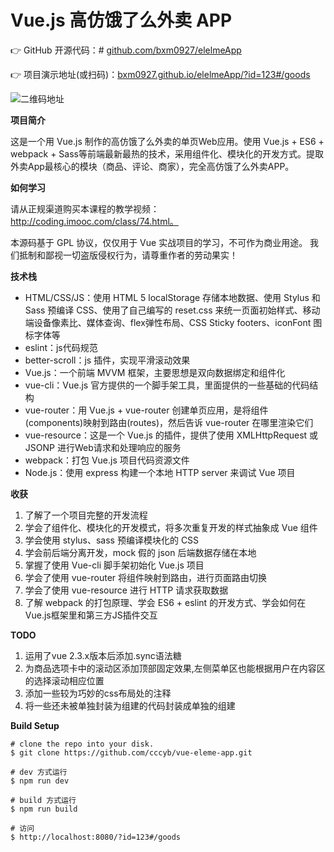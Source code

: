 
# Vue.js 高仿饿了么外卖 APP

👉 GitHub 开源代码：# [github.com/bxm0927/elelmeApp](github.com/bxm0927/elelmeApp)

👉 项目演示地址(或扫码)：[bxm0927.github.io/elelmeApp/?id=123#/goods](gbxm0927.github.io/elelmeApp/?id=123#/goods)

![二维码地址]()

**项目简介**

这是一个用 Vue.js 制作的高仿饿了么外卖的单页Web应用。使用 Vue.js + ES6 + webpack + Sass等前端最新最热的技术，采用组件化、模块化的开发方式。提取外卖App最核心的模块（商品、评论、商家），完全高仿饿了么外卖APP。

**如何学习**

请从正规渠道购买本课程的教学视频： http://coding.imooc.com/class/74.html。

本源码基于 GPL 协议，仅仅用于 Vue 实战项目的学习，不可作为商业用途。 我们抵制和鄙视一切盗版侵权行为，请尊重作者的劳动果实！

**技术栈**

- HTML/CSS/JS：使用 HTML 5 localStorage 存储本地数据、使用 Stylus 和 Sass 预编译 CSS、使用了自己编写的 reset.css 来统一页面初始样式、移动端设备像素比、媒体查询、flex弹性布局、CSS Sticky footers、iconFont 图标字体等
- eslint：js代码规范
- better-scroll：js 插件，实现平滑滚动效果
- Vue.js：一个前端 MVVM 框架，主要思想是双向数据绑定和组件化
- vue-cli：Vue.js 官方提供的一个脚手架工具，里面提供的一些基础的代码结构
- vue-router：用 Vue.js + vue-router 创建单页应用，是将组件(components)映射到路由(routes)，然后告诉 vue-router 在哪里渲染它们
- vue-resource：这是一个 Vue.js 的插件，提供了使用 XMLHttpRequest 或 JSONP 进行Web请求和处理响应的服务
- webpack：打包 Vue.js 项目代码资源文件
- Node.js：使用 express 构建一个本地 HTTP server 来调试 Vue 项目

**收获**

1. 了解了一个项目完整的开发流程
2. 学会了组件化、模块化的开发模式，将多次重复开发的样式抽象成 Vue 组件
3. 学会使用 stylus、sass 预编译模块化的 CSS
4. 学会前后端分离开发，mock 假的 json 后端数据存储在本地
5. 掌握了使用 Vue-cli 脚手架初始化 Vue.js 项目
6. 学会了使用 vue-router 将组件映射到路由，进行页面路由切换
7. 学会了使用 vue-resource 进行 HTTP 请求获取数据
8. 了解 webpack 的打包原理、学会 ES6 + eslint 的开发方式、学会如何在Vue.js框架里和第三方JS插件交互

**TODO**

1. 运用了vue 2.3.x版本后添加.sync语法糖
2. 为商品选项卡中的滚动区添加顶部固定效果,左侧菜单区也能根据用户在内容区的选择滚动相应位置
3. 添加一些较为巧妙的css布局处的注释
4. 将一些还未被单独封装为组建的代码封装成单独的组建

**Build Setup**

```
# clone the repo into your disk.
$ git clone https://github.com/cccyb/vue-eleme-app.git

# dev 方式运行
$ npm run dev

# build 方式运行
$ npm run build

# 访问
$ http://localhost:8080/?id=123#/goods
```
